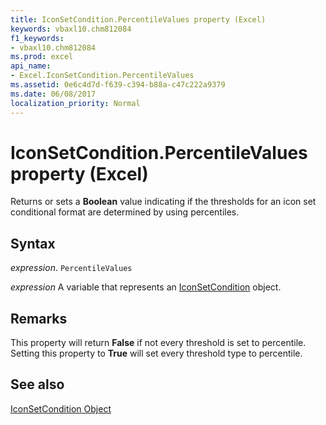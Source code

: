 ```yaml
---
title: IconSetCondition.PercentileValues property (Excel)
keywords: vbaxl10.chm812084
f1_keywords:
- vbaxl10.chm812084
ms.prod: excel
api_name:
- Excel.IconSetCondition.PercentileValues
ms.assetid: 0e6c4d7d-f639-c394-b88a-c47c222a9379
ms.date: 06/08/2017
localization_priority: Normal
---
```



# IconSetCondition.PercentileValues property (Excel)

Returns or sets a  **Boolean** value indicating if the thresholds for an icon set conditional format are determined by using percentiles.


## Syntax

_expression_. `PercentileValues`

_expression_ A variable that represents an [IconSetCondition](Excel.IconSetCondition.md) object.


## Remarks

This property will return  **False** if not every threshold is set to percentile. Setting this property to **True** will set every threshold type to percentile.


## See also


[IconSetCondition Object](Excel.IconSetCondition.md)

